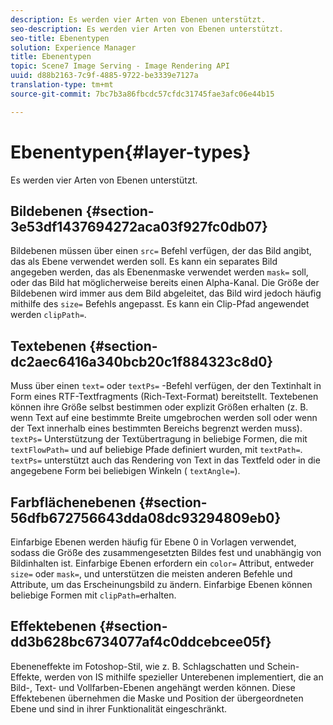 ```yaml
---
description: Es werden vier Arten von Ebenen unterstützt.
seo-description: Es werden vier Arten von Ebenen unterstützt.
seo-title: Ebenentypen
solution: Experience Manager
title: Ebenentypen
topic: Scene7 Image Serving - Image Rendering API
uuid: d88b2163-7c9f-4885-9722-be3339e7127a
translation-type: tm+mt
source-git-commit: 7bc7b3a86fbcdc57cfdc31745fae3afc06e44b15

---
```



# Ebenentypen{#layer-types}

Es werden vier Arten von Ebenen unterstützt.

## Bildebenen {#section-3e53df1437694272aca03f927fc0db07}

Bildebenen müssen über einen `src=` Befehl verfügen, der das Bild angibt, das als Ebene verwendet werden soll. Es kann ein separates Bild angegeben werden, das als Ebenenmaske verwendet werden `mask=` soll, oder das Bild hat möglicherweise bereits einen Alpha-Kanal. Die Größe der Bildebenen wird immer aus dem Bild abgeleitet, das Bild wird jedoch häufig mithilfe des `size=` Befehls angepasst. Es kann ein Clip-Pfad angewendet werden `clipPath=`.

## Textebenen {#section-dc2aec6416a340bcb20c1f884323c8d0}

Muss über einen `text=` oder `textPs=` -Befehl verfügen, der den Textinhalt in Form eines RTF-Textfragments (Rich-Text-Format) bereitstellt. Textebenen können ihre Größe selbst bestimmen oder explizit Größen erhalten (z. B. wenn Text auf eine bestimmte Breite umgebrochen werden soll oder wenn der Text innerhalb eines bestimmten Bereichs begrenzt werden muss). `textPs=` Unterstützung der Textübertragung in beliebige Formen, die mit `textFlowPath=` und auf beliebige Pfade definiert wurden, mit `textPath=`. `textPs=` unterstützt auch das Rendering von Text in das Textfeld oder in die angegebene Form bei beliebigen Winkeln ( `textAngle=`).

## Farbflächenebenen {#section-56dfb672756643dda08dc93294809eb0}

Einfarbige Ebenen werden häufig für Ebene 0 in Vorlagen verwendet, sodass die Größe des zusammengesetzten Bildes fest und unabhängig von Bildinhalten ist. Einfarbige Ebenen erfordern ein `color=` Attribut, entweder `size=` oder `mask=`, und unterstützen die meisten anderen Befehle und Attribute, um das Erscheinungsbild zu ändern. Einfarbige Ebenen können beliebige Formen mit `clipPath=`erhalten.

## Effektebenen {#section-dd3b628bc6734077af4c0ddcebcee05f}

Ebeneneffekte im Fotoshop-Stil, wie z. B. Schlagschatten und Schein-Effekte, werden von IS mithilfe spezieller Unterebenen implementiert, die an Bild-, Text- und Vollfarben-Ebenen angehängt werden können. Diese Effektebenen übernehmen die Maske und Position der übergeordneten Ebene und sind in ihrer Funktionalität eingeschränkt.
